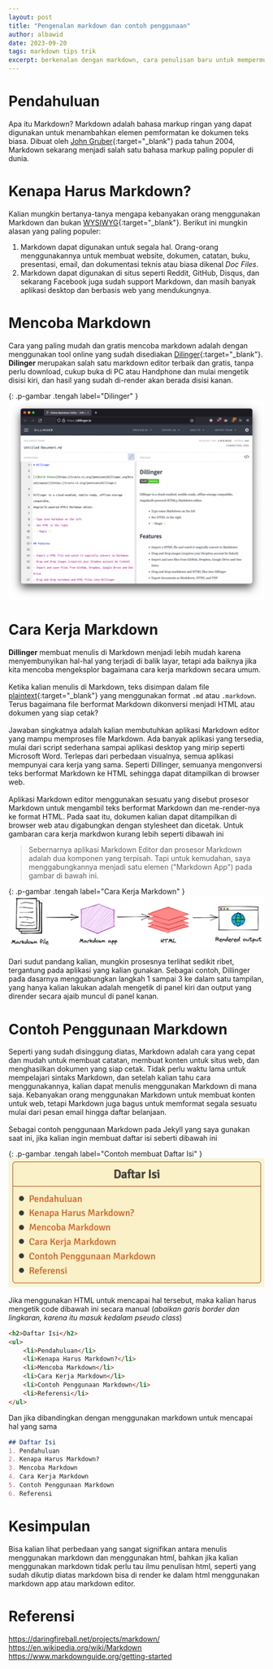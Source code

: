 ```yaml
---
layout: post
title: "Pengenalan markdown dan contoh penggunaan"
author: albawid
date: 2023-09-20
tags: markdown tips trik
excerpt: berkenalan dengan markdown, cara penulisan baru untuk mempermudah pembuatan content web statik  
---
```


# Pendahuluan 
Apa itu Markdown? Markdown adalah bahasa markup ringan yang dapat digunakan untuk menambahkan elemen pemformatan ke dokumen teks biasa. Dibuat oleh [John Gruber](https://daringfireball.net/projects/markdown/){:target="_blank"} pada tahun 2004, Markdown sekarang menjadi salah satu bahasa markup paling populer di dunia.

# Kenapa Harus Markdown?
Kalian mungkin bertanya-tanya mengapa kebanyakan orang menggunakan Markdown dan bukan [WYSIWYG](https://en.wikipedia.org/wiki/WYSIWYG){:target="_blank"}. Berikut ini mungkin alasan yang paling populer:

1. Markdown dapat digunakan untuk segala hal. Orang-orang menggunakannya untuk membuat website, dokumen, catatan, buku, presentasi, email, dan dokumentasi teknis atau biasa dikenal *Doc Files*.
2. Markdown dapat digunakan di situs seperti Reddit, GitHub, Disqus, dan sekarang Facebook juga sudah support Markdown, dan masih banyak aplikasi desktop dan berbasis web yang mendukungnya.

# Mencoba Markdown
Cara yang paling mudah dan gratis mencoba markdown adalah dengan menggunakan tool online yang sudah disediakan [Dilinger](https://dillinger.io/){:target="_blank"}.  
**Dilinger** merupakan salah satu markdown editor terbaik dan gratis, tanpa perlu download, cukup buka di PC atau Handphone dan mulai mengetik disisi kiri, dan hasil yang sudah di-render akan berada disisi kanan.

{: .p-gambar .tengah label="Dilinger" }
[![Dilinger](/assets/img/post/pengenalan-markdown/dillinger.png)](/assets/img/post/pengenalan-markdown/dillinger.png)

# Cara Kerja Markdown
**Dillinger** membuat menulis di Markdown menjadi lebih mudah karena menyembunyikan hal-hal yang terjadi di balik layar, tetapi ada baiknya jika kita mencoba mengeksplor bagaimana cara kerja markdown secara umum.  
\
Ketika kalian menulis di Markdown, teks disimpan dalam file [plaintext](https://id.wikipedia.org/wiki/Teks_biasa){:target="_blank"} yang menggunakan format `.md` atau `.markdown`. Terus bagaimana file berformat Markdown dikonversi menjadi HTML atau dokumen yang siap cetak?  
\
Jawaban singkatnya adalah kalian membutuhkan aplikasi Markdown editor yang mampu memproses file Markdown. Ada banyak aplikasi yang tersedia, mulai dari script sederhana sampai aplikasi desktop yang mirip seperti Microsoft Word. Terlepas dari perbedaan visualnya, semua aplikasi mempunyai cara kerja yang sama. Seperti Dillinger, semuanya mengonversi teks berformat Markdown ke HTML sehingga dapat ditampilkan di browser web.  
\
Aplikasi Markdown editor menggunakan sesuatu yang disebut prosesor Markdown untuk mengambil teks berformat Markdown dan me-render-nya ke format HTML. Pada saat itu, dokumen kalian dapat ditampilkan di browser web atau digabungkan dengan stylesheet dan dicetak. Untuk gambaran cara kerja markdwon kurang lebih seperti dibawah ini 

> Sebernarnya aplikasi Markdown Editor dan prosesor Markdown adalah dua komponen yang terpisah. Tapi untuk kemudahan, saya menggabungkannya menjadi satu elemen ("Markdown App") pada gambar di bawah ini.

{: .p-gambar .tengah label="Cara Kerja Markdown" }
[![markdown-flowchart](/assets/img/post/pengenalan-markdown/markdown-flowchart.png)](/assets/img/post/pengenalan-markdown/markdown-flowchart.png)

Dari sudut pandang kalian, mungkin prosesnya terlihat sedikit ribet, tergantung pada aplikasi yang kalian gunakan. Sebagai contoh, Dillinger pada dasarnya menggabungkan langkah 1 sampai 3 ke dalam satu tampilan, yang hanya kalian lakukan adalah mengetik di panel kiri dan output yang dirender secara ajaib muncul di panel kanan.

# Contoh Penggunaan Markdown 
Seperti yang sudah disinggung diatas, Markdown adalah cara yang cepat dan mudah untuk membuat catatan, membuat konten untuk situs web, dan menghasilkan dokumen yang siap cetak. Tidak perlu waktu lama untuk mempelajari sintaks Markdown, dan setelah kalian tahu cara menggunakannya, kalian dapat menulis menggunakan Markdown di mana saja. Kebanyakan orang menggunakan Markdown untuk membuat konten untuk web, tetapi Markdown juga bagus untuk memformat segala sesuatu mulai dari pesan email hingga daftar belanjaan.  
\
Sebagai contoh penggunaan Markdown pada Jekyll yang saya gunakan saat ini, jika kalian ingin membuat daftar isi seberti dibawah ini

{: .p-gambar .tengah label="Contoh membuat Daftar Isi" }
[![daftar isi](/assets/img/post/pengenalan-markdown/daftar-isi.png)](/assets/img/post/pengenalan-markdown/daftar-isi.png)

Jika menggunakan HTML untuk mencapai hal tersebut, maka kalian harus mengetik code dibawah ini secara manual (*abaikan garis border dan lingkaran, karena itu masuk kedalam pseudo class*)

```html
<h2>Daftar Isi</h2>
<ul>
    <li>Pendahuluan</li>
    <li>Kenapa Harus Markdown?</li>
    <li>Mencoba Markdown</li>
    <li>Cara Kerja Markdown</li>
    <li>Contoh Penggunaan Markdown</li>
    <li>Referensi</li>
</ul>
```

Dan jika dibandingkan dengan menggunakan markdown untuk mencapai hal yang sama

```markdown
## Daftar Isi
1. Pendahuluan
2. Kenapa Harus Markdown?
3. Mencoba Markdown
4. Cara Kerja Markdown
5. Contoh Penggunaan Markdown
6. Referensi
```

# Kesimpulan
Bisa kalian lihat perbedaan yang sangat signifikan antara menulis menggunakan markdown dan menggunakan html, bahkan jika kalian menggunakan markdown tidak perlu tau ilmu penulisan html, seperti yang sudah dikutip diatas markdown bisa di render ke dalam html menggunakan markdown app atau markdown editor.

# Referensi
<https://daringfireball.net/projects/markdown/>  
<https://en.wikipedia.org/wiki/Markdown>  
<https://www.markdownguide.org/getting-started>